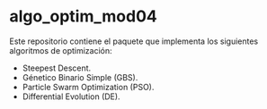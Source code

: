 # algo_optim_mod04

Este repositorio contiene el paquete que implementa los siguientes algoritmos de optimización: 

* Steepest Descent.
* Génetico Binario Simple (GBS). 
* Particle Swarm Optimization (PSO).
* Differential Evolution (DE).



